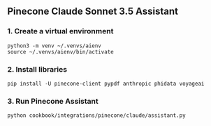 ## Pinecone Claude Sonnet 3.5 Assistant

### 1. Create a virtual environment

```shell
python3 -m venv ~/.venvs/aienv
source ~/.venvs/aienv/bin/activate
```

### 2. Install libraries

```shell
pip install -U pinecone-client pypdf anthropic phidata voyageai
```

### 3. Run Pinecone Assistant

```shell
python cookbook/integrations/pinecone/claude/assistant.py
```
